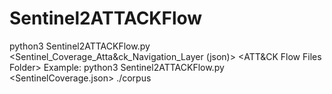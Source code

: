 # Sentinel2ATTACKFlow




python3 Sentinel2ATTACKFlow.py <Sentinel_Coverage_Atta&ck_Navigation_Layer (json)> <ATT&CK Flow Files Folder>
Example: python3 Sentinel2ATTACKFlow.py <SentinelCoverage.json> ./corpus

